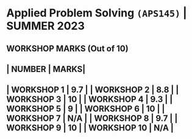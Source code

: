 # **Applied Problem Solving** `(APS145)` **| SUMMER 2023**
## WORKSHOP MARKS (Out of 10)
| NUMBER | MARKS|
--------------------
| WORKSHOP 1 | 9.7 |
| WORKSHOP 2 | 8.8 |
| WORKSHOP 3 |  10 |
| WORKSHOP 4 | 9.3 | 
| WORKSHOP 5 |   9 |
| WORKSHOP 6 |  10 |
| WORKSHOP 7 | N/A |
| WORKSHOP 8 | 9.7 |
| WORKSHOP 9 |  10 |
| WORKSHOP 10 | N/A |
---------------------
